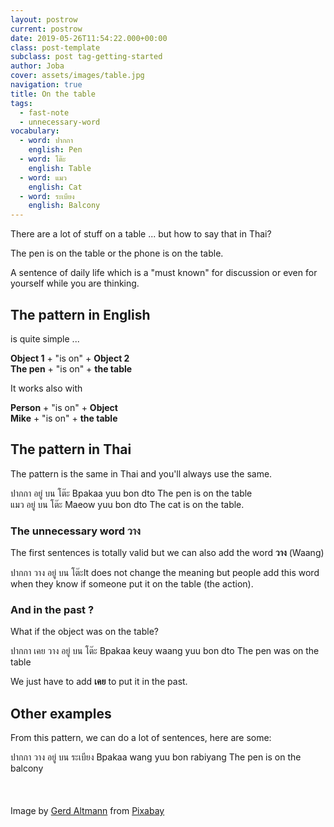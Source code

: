 ```yaml
---
layout: postrow
current: postrow
date: 2019-05-26T11:54:22.000+00:00
class: post-template
subclass: post tag-getting-started
author: Joba
cover: assets/images/table.jpg
navigation: true
title: On the table
tags:
  - fast-note
  - unnecessary-word
vocabulary:
  - word: ปากกา
    english: Pen
  - word: โต๊ะ
    english: Table
  - word: แมว
    english: Cat
  - word: ระเบียง
    english: Balcony
---
```


There are a lot of stuff on a table ... but how to say that in Thai?

The pen is on the table or the phone is on the table.

A sentence of daily life which is a "must known" for discussion or even for yourself while you are thinking.

## The pattern in English

is quite simple ...

**Object 1** + "is on" + **Object 2  
The pen** + "is on" + **the table**

It works also with

**Person** + "is on" + **Object  
Mike** + "is on" + **the table**

## The pattern in Thai

The pattern is the same in Thai and you'll always use the same.

<div class="list-card-thai">
<div class="post-card-in-post">
<span>ปากกา อยู่ บน โต๊ะ</span>
<span>Bpakaa yuu bon dto</span>
<span>The pen is on the table</span>
</div>
<div class="post-card-in-post">
<span>แมว อยู่ บน โต๊ะ</span>
<span>Maeow yuu bon dto</span>
<span>The cat is on the table. </span>
</div>
</div>

### The unnecessary word วาง

The first sentences is totally valid but we can also add the word **วาง** (Waang)

<div class="post-card-in-post"> <span>ปากกา วาง อยู่ บน โต๊ะ</span><span>It does not change the meaning but people add this word when they know if someone put it on the table (the action).</span> </div>

### And in the past ?

What if the object was on the table?

<div class="post-card-in-post">
<span>ปากกา เคย วาง อยู่ บน โต๊ะ</span>
<span>Bpakaa keuy waang yuu bon dto</span>
<span>The pen was on the table</span>
</div>

We just have to add **เคย** to put it in the past.

## Other examples

From this pattern, we can do a lot of sentences, here are some:

<div class="post-card-in-post">
<span>ปากกา วาง อยู่ บน ระเบียง</span>
<span>Bpakaa wang yuu bon rabiyang</span>
<span>The pen is on the balcony</span>
</div>

<br/>
<br/>
<br/>
Image by <a href="https://pixabay.com/users/geralt-9301/?utm_source=link-attribution&amp;utm_medium=referral&amp;utm_campaign=image&amp;utm_content=3826542">Gerd Altmann</a> from <a href="https://pixabay.com/?utm_source=link-attribution&amp;utm_medium=referral&amp;utm_campaign=image&amp;utm_content=3826542">Pixabay</a>
